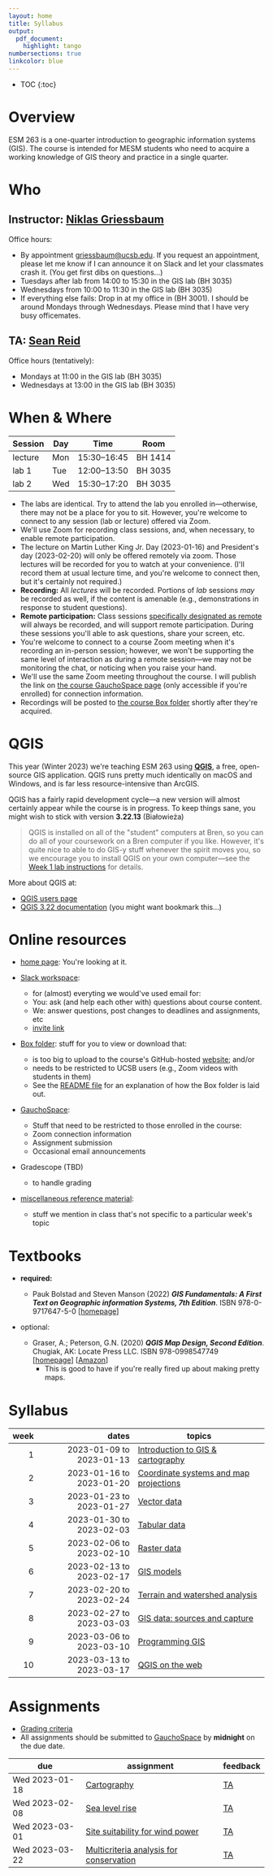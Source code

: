```yaml
---
layout: home
title: Syllabus
output:
  pdf_document:
    highlight: tango
numbersections: true
linkcolor: blue
---
```



- TOC
{:toc}

# Overview

ESM 263 is a one-quarter introduction to geographic information systems (GIS). The course is intended for MESM students who need to acquire a working knowledge of GIS theory and practice in a single quarter.

# Who

## Instructor: [Niklas Griessbaum](https://bren.ucsb.edu/people/niklas-griessbaum) 

Office hours: 

- By appointment [griessbaum@ucsb.edu](mailto:frew@ucsb.edu?subject=appointment%20request). If you request an appointment, please let me know if I can announce it on Slack and let your classmates crash it. (You get first dibs on questions…)
- Tuesdays after lab from 14:00 to 15:30 in the GIS lab (BH 3035)
- Wednesdays from 10:00 to 11:30 in the GIS lab (BH 3035)
- If everything else fails: Drop in at my office in (BH 3001). I should be around Mondays through Wednesdays. Please mind that I have very busy officemates.


## TA: [Sean Reid](https://www.geog.ucsb.edu/people/students/sean-reid)

Office hours (tentatively):

- Mondays at 11:00 in the GIS lab (BH 3035)
- Wednesdays at 13:00 in the GIS lab (BH 3035)
  

# When & Where

| Session | Day  | Time              | Room      |
| ------- | ---- | ----------------- | --------- |
| lecture | Mon  | 15:30&ndash;16:45 | BH 1414   |
| lab 1   | Tue  | 12:00&ndash;13:50 | BH 3035   |
| lab 2   | Wed  | 15:30&ndash;17:20 | BH 3035   |

- The labs are identical. Try to attend the lab you enrolled in—otherwise, there may not be a place for you to sit. However, you're welcome to connect to any session (lab or lecture) offered via Zoom.
- We'll use Zoom for recording class sessions, and, when necessary, to enable remote participation.
- The lecture on Martin Luther King Jr. Day (2023-01-16) and President's day (2023-02-20) will only be offered remotely via zoom. Those lectures will be recorded for you to watch at your convenience. (I'll record them at usual lecture time, and you're welcome to connect then, but it's certainly not required.)
- **Recording:** All *lectures* will be recorded. Portions of *lab* sessions *may* be recorded as well, if the content is amenable (e.g., demonstrations in response to student questions).
- **Remote participation:** Class sessions [specifically designated as remote](#when--where) will always be recorded, and will support remote participation. During these sessions you'll able to ask questions, share your screen, etc. 
- You're welcome to connect to a course Zoom meeting when it's recording an in-person session; however, we won't be supporting the same level of interaction as during a remote session—we may not be monitoring the chat, or noticing when you raise your hand.
- We'll use the same Zoom meeting throughout the course. I will publish the link on [the course GauchoSpace page]() (only accessible if you're enrolled) for connection information.
- Recordings will be posted to [the course Box folder](https://ucsb.box.com/s/g50uv6oely7rntr0f64l4fepdd9aovkm) shortly after they're acquired. 

# QGIS
This year (Winter 2023) we're teaching ESM 263 using [**QGIS**](https://qgis.org), a free, open-source GIS application. QGIS runs pretty much identically on macOS and Windows, and is far less resource-intensive than ArcGIS.

QGIS has a fairly rapid development cycle—a new version will almost certainly appear while the course is in progress. 
To keep things sane, you might wish to stick with version **3.22.13** (Białowieża)

> QGIS is installed on all of the "student" computers at Bren, so you can do all of your coursework on a Bren computer if you like. However, it's quite nice to able to do GIS-y stuff whenever the spirit moves you, so we encourage you to install QGIS on your own computer—see the [Week 1 lab instructions]() for details.

More about QGIS at:

- [QGIS users page](https://qgis.org/en/site/forusers/)
- [QGIS 3.22 documentation](https://docs.qgis.org/3.22/en/docs/) (you might want bookmark this…)

# Online resources

- [home page](https://niklasphabian.github.io/ESM263_GIS/): You're looking at it.

- [Slack workspace](https://esm263-w23.slack.com/): 
  - for (almost) everyting we would've used email for:
  - You: ask (and help each other with) questions about course content.
  - We: answer questions, post changes to deadlines and assignments, etc 
  - [invite link](https://join.slack.com/t/slack-oww7491/shared_invite/zt-1lxi55xxd-kcE43dvB_qwSj4jEQJM0mQ)

- [Box folder](https://ucsb.box.com/s/g50uv6oely7rntr0f64l4fepdd9aovkm): stuff for you to view or download that:
  - is too big to upload to the course's GitHub-hosted [website](https://niklasphabian.github.io/ESM263_GIS/); and/or
  - needs to be restricted to UCSB users (e.g., Zoom videos with students in them)
  - See the [README file]() for an explanation of how the Box folder is laid out.
  
- [GauchoSpace](): 
  - Stuff that need to be restricted to those enrolled in the course:
  - Zoom connection information
  - Assignment submission
  - Occasional email announcements
  
- Gradescope (TBD)
  - to handle grading

- [miscellaneous reference material](general/index.md): 
  - stuff we mention in class that's not specific to a particular week's topic

# Textbooks

- **required:**
  - Pauk Bolstad and Steven Manson (2022) ***GIS Fundamentals: A First Text on Geographic information Systems, 7th Edition***. 
  ISBN 978-0-9717647-5-0  [[homepage](https://www.gisfundamentals.org/)] 
    
- optional:
  - Graser, A.; Peterson, G.N. (2020) ***QGIS Map Design, Second Edition***. Chugiak, AK: Locate Press LLC. ISBN 978-0998547749  
    [[homepage](https://locatepress.com/qmd2)] [[Amazon](https://www.amazon.com/dp/0998547743)]
    - This is good to have if you're really fired up about making pretty maps.

# Syllabus

| week |       dates                | topics                                     |
| --:  | ---------------:           | ------------------------------------------ |
|  1   | 2023-01-09 to 2023-01-13   | [Introduction to GIS & cartography]()      |
|  2   | 2023-01-16 to 2023-01-20   | [Coordinate systems and map projections]() |
|  3   | 2023-01-23 to 2023-01-27   | [Vector data]()                            |
|  4   | 2023-01-30 to 2023-02-03   | [Tabular data]()                           |
|  5   | 2023-02-06 to 2023-02-10   | [Raster data]()                            |
|  6   | 2023-02-13 to 2023-02-17   | [GIS models]()                             |
|  7   | 2023-02-20 to 2023-02-24   | [Terrain and watershed analysis]()         |
|  8   | 2023-02-27 to 2023-03-03   | [GIS data: sources and capture]()          |
|  9   | 2023-03-06 to 2023-03-10   | [Programming GIS]()                        |
|  10  | 2023-03-13 to 2023-03-17   | [QGIS on the web]()                        |

# Assignments

- [Grading criteria](general/grading_criteria.md)
- All assignments should be submitted to [GauchoSpace](https://pelican.gauchospace.ucsb.edu/courses/course/view.php?id=372) by **midnight** on the due date.

| due             | assignment                                  | feedback                              |
| ----------      | --------------------------------------------| ------------------------------------- |
| Wed 2023-01-18  | [Cartography]()                             | [TA]()                                |
| Wed 2023-02-08  | [Sea level rise]()                          | [TA]()                                |
| Wed 2023-03-01  | [Site suitability for wind power]()         | [TA]()                                |
| Wed 2023-03-22  | [Multicriteria analysis for conservation]() | [TA]()                                |

